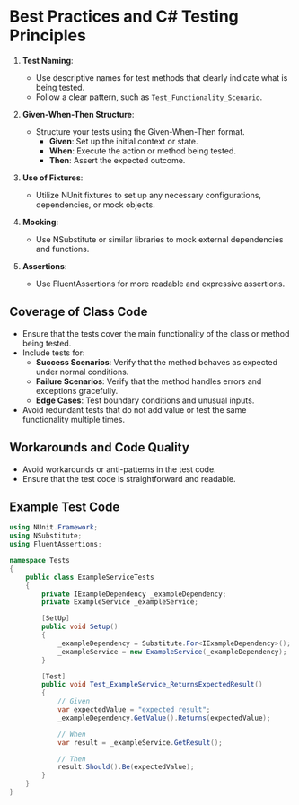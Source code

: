 # Best Practices and C# Testing Principles

1. **Test Naming**:
   - Use descriptive names for test methods that clearly indicate what is being tested.
   - Follow a clear pattern, such as `Test_Functionality_Scenario`.

2. **Given-When-Then Structure**:
   - Structure your tests using the Given-When-Then format.
     - **Given**: Set up the initial context or state.
     - **When**: Execute the action or method being tested.
     - **Then**: Assert the expected outcome.

3. **Use of Fixtures**:
   - Utilize NUnit fixtures to set up any necessary configurations, dependencies, or mock objects.

4. **Mocking**:
   - Use NSubstitute or similar libraries to mock external dependencies and functions.

5. **Assertions**:
   - Use FluentAssertions for more readable and expressive assertions.

## Coverage of Class Code

- Ensure that the tests cover the main functionality of the class or method being tested.
- Include tests for:
  - **Success Scenarios**: Verify that the method behaves as expected under normal conditions.
  - **Failure Scenarios**: Verify that the method handles errors and exceptions gracefully.
  - **Edge Cases**: Test boundary conditions and unusual inputs.
- Avoid redundant tests that do not add value or test the same functionality multiple times.

## Workarounds and Code Quality

- Avoid workarounds or anti-patterns in the test code.
- Ensure that the test code is straightforward and readable.

## Example Test Code

```csharp
using NUnit.Framework;
using NSubstitute;
using FluentAssertions;

namespace Tests
{
    public class ExampleServiceTests
    {
        private IExampleDependency _exampleDependency;
        private ExampleService _exampleService;

        [SetUp]
        public void Setup()
        {
            _exampleDependency = Substitute.For<IExampleDependency>();
            _exampleService = new ExampleService(_exampleDependency);
        }

        [Test]
        public void Test_ExampleService_ReturnsExpectedResult()
        {
            // Given
            var expectedValue = "expected result";
            _exampleDependency.GetValue().Returns(expectedValue);

            // When
            var result = _exampleService.GetResult();

            // Then
            result.Should().Be(expectedValue);
        }
    }
}